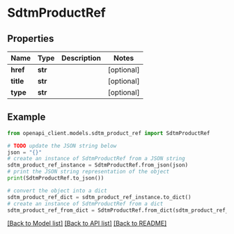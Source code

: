 # SdtmProductRef


## Properties

Name | Type | Description | Notes
------------ | ------------- | ------------- | -------------
**href** | **str** |  | [optional] 
**title** | **str** |  | [optional] 
**type** | **str** |  | [optional] 

## Example

```python
from openapi_client.models.sdtm_product_ref import SdtmProductRef

# TODO update the JSON string below
json = "{}"
# create an instance of SdtmProductRef from a JSON string
sdtm_product_ref_instance = SdtmProductRef.from_json(json)
# print the JSON string representation of the object
print(SdtmProductRef.to_json())

# convert the object into a dict
sdtm_product_ref_dict = sdtm_product_ref_instance.to_dict()
# create an instance of SdtmProductRef from a dict
sdtm_product_ref_from_dict = SdtmProductRef.from_dict(sdtm_product_ref_dict)
```
[[Back to Model list]](../README.md#documentation-for-models) [[Back to API list]](../README.md#documentation-for-api-endpoints) [[Back to README]](../README.md)


